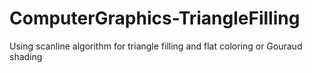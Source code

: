 # ComputerGraphics-TriangleFilling
Using scanline algorithm for triangle filling and flat coloring or Gouraud shading
